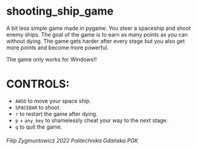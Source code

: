 # shooting_ship_game
A bit less simple game made in pygame. You steer a spaceship and shoot enemy ships. The goal of the game is to earn as many points as you can without dying.
The game gets harder after every stage but you also get more points and become more powerful.

The game only works for Windows!!
# CONTROLS:

  - `AWSD` to move your space ship.
  - `SPACEBAR` to shoot.
  - `r` to restart the game after dying.
  - `p` + `any_key` to shamelessly cheat your way to the next stage.
  - `q` to quit the game.


 ###### Filip Zygmuntowicz 2022 Politechnika Gdańska PGK
